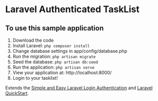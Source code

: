 # Laravel Authenticated TaskList

## To use this sample application
1. Download the code
2. Install Laravel: `php composer install`
3. Change database settings in app/config/database.php
4. Run the migration: `php artisan migrate`
5. Seed the database: `php artisan db:seed`
6. Run the application: `php artisan serve`
6. View your application at: http://localhost:8000/
7. Login to your tasklist!

Extends the [Simple and Easy Laravel Login Authentication](https://github.com/scotch-io/simple-laravel-login-authentication.git) and [Laravel QuickStart](https://github.com/laravel/quickstart-basic).